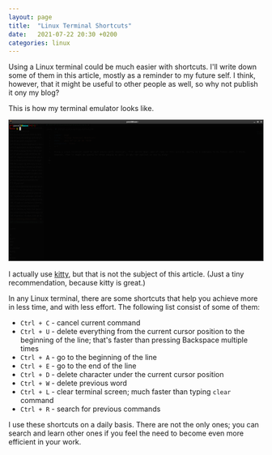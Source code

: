 ```yaml
---
layout: page
title:  "Linux Terminal Shortcuts"
date:   2021-07-22 20:30 +0200
categories: linux
---
```


Using a Linux terminal could be much easier with shortcuts. I'll write down some of them in this article, mostly as a reminder to my future self. I think, however, that it might be useful to other people as well, so why not publish it ony my blog?

This is how my terminal emulator looks like.

![image](/images/linux-terminal.png)

I actually use [kitty](https://sw.kovidgoyal.net/kitty/), but that is not the subject of this article. (Just a tiny recommendation, because kitty is great.)

In any Linux terminal, there are some shortcuts that help you achieve more in less time, and with less effort. The following list consist of some of them:

* `Ctrl + C` - cancel current command
* `Ctrl + U` - delete everything from the current cursor position to the beginning of the line; that's faster than pressing Backspace multiple times
* `Ctrl + A` - go to the beginning of the line
* `Ctrl + E` - go to the end of the line
* `Ctrl + D` - delete character under the current cursor position
* `Ctrl + W` - delete previous word
* `Ctrl + L` - clear terminal screen; much faster than typing `clear` command
* `Ctrl + R` - search for previous commands

I use these shortcuts on a daily basis. There are not the only ones; you can search and learn other ones if you feel the need to become even more efficient in your work.
